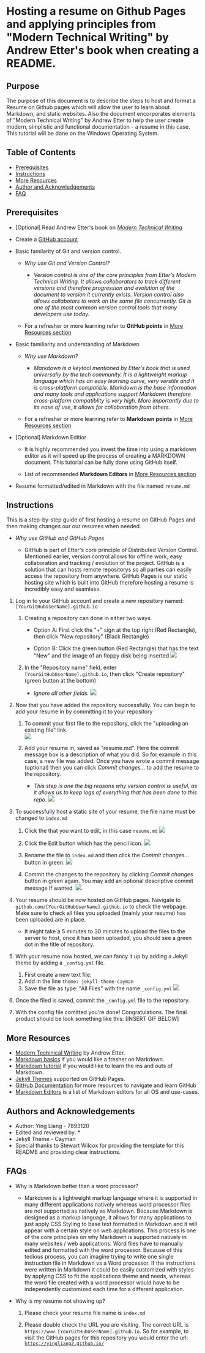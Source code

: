 # Hosting a resume on Github Pages and applying principles from "Modern Technical Writing" by Andrew Etter's book when creating a README.

## Purpose
The purpose of this document is to describe the steps to host and format a Resume on Github pages which will allow the user to learn about Markdown, and static websites. Also the document encorporates elements of "Modern Technical Writing" by Andrew Etter to help the user create modern, simplistic and functional documentation - a resume in this case. This tutorial will be done on the Windows Operating System.

## Table of Contents
* [Prerequisites](#Prerequisites)
* [Instructions](#instructions)
* [More Resources](#more-resources)
* [Author and Acknowledgements](#authors-and-acknowledgements)
* [FAQ](#faqs)

## Prerequisites

* [Optional] Read Andrew Etter's book on [*Modern Technical Writing*](#more-resources)

* Create a [GitHub account](https://docs.github.com/en/get-started/start-your-journey/creating-an-account-on-github)

* Basic familarity of Git and version control.

  * *Why use Git and Version Control?*

    * *Version control is one of the core principles from  Etter's *Modern Technical Writing*. It allows colloborators to track different versions and therefore progression and evolution of the document to version it currently exists. Version control also allows collabotors to work on the same file concurrently. Git is one of the most common version control tools that many developers use today.*

  * For a refresher or more learning refer to **GitHub points** in [More Resources section](#more-resources)

* Basic familiarity and understanding of Markdown
    
  * *Why use Markdown?*

    * *Markdown is a keytool mentioned by Etter's book that is used universally by the tech community. It is a lightweight markup language which has an easy learning curve, very verstile and it is cross-platform compatible. Markdown is the base information and many tools and applications support Markdown therefore cross-platform compatiblity is very high. More importantly due to its ease of use, it allows for colloboration from others.* 

  * For a refresher or more learning refer to **Markdown points** in [More Resources section](#more-resources)

* [Optional] Markdown Editior 

  * It is highly recommended you invest the time into using a markdown editor as it will speed up the process of creating a MARKDOWN document. This tutorial can be fully done using GitHub itself.

  * List of recommended **Markdown Editors** in [More Resources section](#more-resources)

* Resume formatted/edited in Markdown with the file named `resume.md`

## Instructions
This is a step-by-step guide of first hosting a resume on GitHub Pages and then making changes our our resumes when needed.
  
  * *Why use GitHub and GitHub Pages*
  
    * GitHub is part of Etter's core principle of Distributed Version Control. Mentioned earlier, version control allows for offline work, easy collaboration and tracking / evolution of the project. GitHub is a solution that can hosts remote repositorys so all parties can easily access the repository from anywhere. GitHub Pages is our static hosting site which is built into GitHub therefore hosting a resume is incredibly easy and seamless. 

1. Log in to your GitHub account and create a new repository named: `[YourGitHubUserName].github.io`

   1. Creating a repository can done in either two ways.
   
      * Option A: First click the "+" sign at the top right (Red Rectangle), then click "New repository" (Black Rectangle)
         
      * Option B: Click the green button (Red Rectangle) that has the text "New" and the image of an floppy disk being inserted 
       ![](images/Creating_New_Repo_Cropped.png)

    2. In the "Repository name" field, enter `[YourGitHubUserName].github.io`, then click "Create repository" (green button at the bottom)

       * *Ignore all other fields.*
        ![](images/Naming_Repo_Cropped.png)

2. Now that you have added the repository successfully. You can begin to add your resume in by committing it to your repository
   
   1. To commit your first file to the repository, click the "uploading an existing file" link.  
      ![](images/Uploading_First_File_Cropped.png)

   2. Add your resume in, saved as "resume.md". Here the commit message box is a description of what you did. So for example in this case, a new file was added. Once you have wrote a commit message (optional) then you can click *Commit changes...* to add the resume to the repository.
      * *This step is one the big reasons why version control is useful, as it allows us to keep logs of everything that has been done to this repo.*
      ![](images/Adding_Files_Cropped.png)

3. To successfully host a static site of your resume, the file name must be changed to `index.md`
    
    1. Click the that you want to edit, in this case `resume.md`
      ![](images/Edit_Resume_Name_1_Cropped.png)

    2. Click the Edit button which has the pencil icon.
      ![](images/Click_Edit_Icon_Cropped.png)
  
    3. Rename the file to `index.md` and then click the *Commit changes...* button in green.
      ![](images/Change_Name_To_IndexMD.png)

    4. Commit the changes to the repository by clicking *Commit changes* button in green again. You may add an optional descriptive commit message if wanted.
      ![](images/Commit_Rename.png)

4. Your resume should be now hosted on GitHub pages. Navigate to `github.com/[YourGitHubUserName].github.io` to check the webpage. Make sure to check all files you uploaded (mainly your resume) has been uploaded are in place.
    * It might take a 5 minutes to 30 minutes to upload the files to the server to host, once it has been uploaded, you should see a green dot in the title of repository.

5. With your resume now hosted, we can fancy it up by adding a Jekyll theme by adding a `_config.yml` file.

    1. First create a new text file. 
    2. Add in the line `theme: jekyll-theme-cayman`
    3. Save the file as type: "All Files" with the name `_config.yml`
      ![](images/SaveAs_yml.png)

6. Once the filed is saved, commit the `_config.yml` file to the repository. 

7. With the config file comitted you're done! Congratulations. The final product should be look something like this: [INSERT GIF BELOW]

## More Resources

* [Modern Techinical Writing](https://www.amazon.ca/Modern-Technical-Writing-Introduction-Documentation-ebook/dp/B01A2QL9SS) by Andrew Etter. 
* [Markdown basics](https://www.markdownguide.org/basic-syntax/) if you would like a fresher on Markdown. 
* [Markdown tutorial](https://www.markdowntutorial.com/) if you would like to learn the ins and outs of Markdown.
* [Jekyll Themes](https://pages.github.com/themes/) supported on GitHub Pages.
* [GitHub Documentation](https://docs.github.com/en/get-started/start-your-journey/hello-world) for more resources to navigate and learn GitHub 
* [Markdown Editors](https://github.com/mundimark/awesome-markdown-editors) is a list of Markdown editors for all OS and use-cases.

## Authors and Acknowledgements

* Author: Ying Liang - 7893120 
* Edited and reviewed by:
  * 
* Jekyll Theme - Cayman
* Special thanks to Stewart Wilcox for providing the template for this README and providing clear instructions. 

## FAQs

* Why is Markdown better than a word processor?

  * Markdown is a lightweight markup language where it is supported in many different applications natively whereas word processor files are not supported as natively as Markdown. Because Markdown is designed as a markup language, it allows for many applications to just apply CSS Styling to base text formatted in Markdown and it will appear with a certain style on web applications. This process is one of the core principles on why Markdown is supported natively in many websites / web applications. Word files have to manually edited and formatted with the word processor. Because of this tedious process, you can imagine trying to write one single instruction file in Markdown vs a Word processor. If the instructions were written in Markdown it could be easily customized with styles by applying CSS to fit the applications theme and needs, whereas the word file created with a word processor would have to be independently customized each time for a different application.

* Why is my resume not showing up?

  1. Please check your resume file name is `index.md`

  2. Please double check the URL you are visiting. The correct URL is `https://www.[YourGitHubUserName].github.io`. So for example, to visit the GitHub pages for this repository you would enter the url: [`https://yingliang2.github.io/`](https://yingliang2.github.io/)